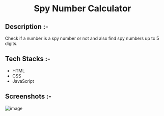# <p align="center">Spy Number Calculator</p>

## Description :-

Check if a number is a spy number or not and also find spy numbers up to 5 digits.

## Tech Stacks :-

- HTML
- CSS
- JavaScript

## Screenshots :-

![image](https://github.com/Rakesh9100/CalcDiverse/assets/73993775/c28cc307-88e9-4e89-96f7-43d00b8ce83c)
